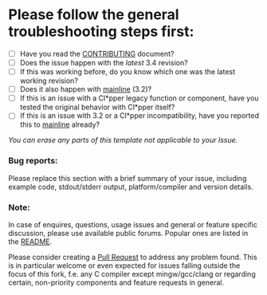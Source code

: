 # Please follow the general troubleshooting steps first:

- [ ] Have you read the [CONTRIBUTING](CONTRIBUTING.md) document?
- [ ] Does the issue happen with the _latest_ 3.4 revision?
- [ ] If this was working before, do you know which one was the latest working revision?
- [ ] Does it also happen with [mainline](https://github.com/harbour/core) (3.2)?
- [ ] If this is an issue with a Cl\*pper legacy function or component, have you tested the original behavior with Cl\*pper itself?
- [ ] If this is an issue with 3.2 or a Cl\*pper incompatibility, have you reported this to [mainline](https://groups.google.com/forum/#!forum/harbour-devel) already?

_You can erase any parts of this template not applicable to your Issue._

### Bug reports:

Please replace this section with a brief summary of your issue, including example code, stdout/stderr output, platform/compiler and version details.

### Note:

In case of enquires, questions, usage issues and general or feature specific discussion, please use available public forums. Popular ones are listed in the [README](../README.md#external-links).

Please consider creating a [Pull Request](https://github.com/vszakats/harbour-core/pulls) to address any problem found. This is in particular welcome or even expected for issues falling outside the focus of this fork, f.e. any C compiler except mingw/gcc/clang or regarding certain, non-priority components and feature requests in general.
